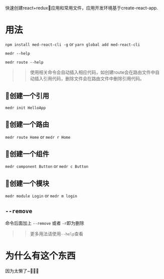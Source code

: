 快速创建react+redux应用和常用文件，应用开发环境基于create-react-app.

# 用法

`npm install med-react-cli -g` or `yarn global add med-react-cli`

`medr --help`

`medr route --help`

>> 使用相关命令会自动插入相应代码，如创建route会在路由文件中自动插入引用代码，删除文件会在路由文件中删除引用代码。

## 创建一个引用

`medr init HelloApp`

## 创建一个路由

`medr route Home` or `medr r Home`

## 创建一个组件

`medr component Button` or `medr c Button`

## 创建一个模块

`medr module Login` or `medr m login`

## `--remove`

命令后面加上 `--remove` 或者 `-r`即为删除

>>更多用法请使用`--help`查看

# 为什么有这个东西

因为太懒了~🤣🤣🤣